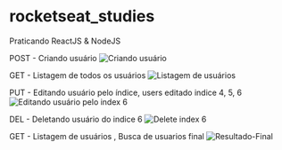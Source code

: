 # rocketseat_studies
Praticando ReactJS &amp; NodeJS

POST - Criando usuário
![Criando usuário](https://user-images.githubusercontent.com/101852187/198737833-3511569c-91dc-4181-a8d2-e0a4368234e9.png)

GET - Listagem de todos os usuários
![Listagem de usuários](https://user-images.githubusercontent.com/101852187/198738031-24b77f3e-c030-47f4-a4c1-8f8574d56c5a.png)

PUT - Editando usuário pelo índice, users editado  indice 4, 5, 6
![Editando usuário pelo index 6](https://user-images.githubusercontent.com/101852187/198738318-6935d38a-3eb1-48c1-955f-33f0b2c2cf65.png)

DEL - Deletando usuário do indice 6
![Delete index 6](https://user-images.githubusercontent.com/101852187/198738856-18cf87df-e28a-4b1f-81a6-64a4b800e048.png)

GET - Listagem de usuários , Busca de usuarios final
![Resultado-Final](https://user-images.githubusercontent.com/101852187/198739042-38a86ae2-16a9-4a59-b9e9-2ca2819963d9.png)




